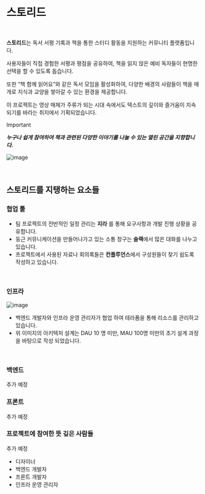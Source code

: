 # 스토리드

<br>

**스토리드**는 독서 서평 기록과 책을 통한 스터디 활동을 지원하는 커뮤니티 플랫폼입니다.

사용자들이 직접 경험한 서평과 평점을 공유하여, 책을 읽지 않은 예비 독자들이 현명한 선택을 할 수 있도록 돕습니다.

또한 “책 함께 읽어요”와 같은 독서 모임을 활성화하여, 다양한 배경의 사람들이 책을 매개로 지식과 교양을 쌓아갈 수 있는 환경을 제공합니다.

이 프로젝트는 영상 매체가 주류가 되는 시대 속에서도 텍스트의 깊이와 즐거움이 지속되기를 바라는 취지에서 기획되었습니다. 

> [!IMPORTANT]
> ***누구나 쉽게 참여하여 책과 관련된 다양한 이야기를 나눌 수 있는 열린 공간을 지향합니다.***

![image](https://github.com/user-attachments/assets/80fccf21-3584-4c6e-9fe8-ccfc52224df0)


</br>

## 스토리드를 지탱하는 요소들

### 협업 툴

- 팀 프로젝트의 전반적인 일정 관리는 **지라** 를 통해 요구사항과 개발 진행 상황을 공유합니다.
- 둥근 커뮤니케이션을 만들어나가고 있는 소통 창구는 **슬랙**에서 많은 대화를 나누고 있습니다.
- 프로젝트에서 사용된 자료나 회의록들은 **컨플루언스**에서 구성원들이 찾기 쉽도록 작성하고 있습니다.


<br>

### 인프라

![image](https://github.com/user-attachments/assets/b9c3348a-dd96-4e15-aadc-90fe26e75015)

- 백엔드 개발자와 인프라 운영 관리자가 협업 하여 테라폼을 통해 리소스를 관리하고 있습니다.
- 위 이미지의 아키텍처 설계는 DAU 10 명 미만, MAU 100명 미만의 초기 설계 과정을 바탕으로 작성 되었습니다.

</br>

### 백엔드

추가 예정

### 프론트

추가 예정

### 프로젝트에 참여한 뜻 깊은 사람들

추가 예정

- 디자이너
- 백엔드 개발자
- 프론트 개발자
- 인프라 운영 관리자
